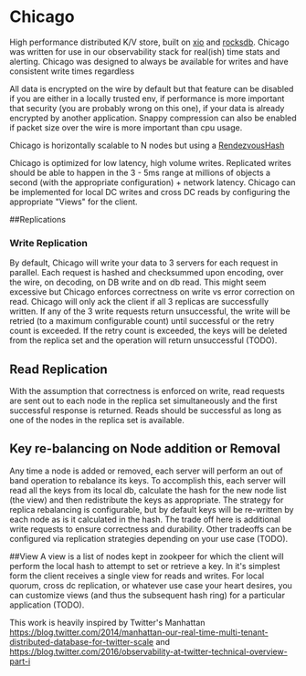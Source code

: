 Chicago
=======

High performance distributed K/V store, built on [xio](https://github.com/xjdr/xio)
and [rocksdb](https://github.com/facebook/rocksdb). Chicago was written for use in our
observability stack for real(ish) time stats and alerting. Chicago was designed to always be
available for writes and have consistent write times regardless

All data is encrypted on the wire by default but that feature can be disabled if you are either
in a locally trusted env, if performance is more important that security (you are probably wrong on this one),
if your data is already encrypted by another application. Snappy compression can also be enabled if packet size
over the wire is more important than cpu usage.

Chicago is horizontally scalable to N nodes but using a [RendezvousHash](https://en.wikipedia.org/wiki/Rendezvous_hashing)

Chicago is optimized for low latency, high volume writes. Replicated writes should be able to happen in the
3 - 5ms range at millions of objects a second (with the appropriate configuration) + network latency. Chicago
can be implemented for local DC writes and cross DC reads by configuring the appropriate "Views" for the client.

##Replications

### Write Replication
By default, Chicago will write your data to 3 servers for each request in parallel. Each request is hashed and checksummed
upon encoding, over the wire, on decoding, on DB write and on db read. This might seem excessive but Chicago enforces
correctness on write vs error correction on read. Chicago will only ack the client if all 3 replicas are successfully written.
If any of the 3 write requests return unsuccessful, the write will be retried (to a maximum configurable count) until successful
or the retry count is exceeded. If the retry count is exceeded, the keys will be deleted from the replica set and the operation
will return unsuccessful (TODO).

## Read Replication
With the assumption that correctness is enforced on write, read requests are sent out to each node in the replica set
simultaneously and the first successful response is returned. Reads should be successful as long as one of the nodes in
the replica set is available.

## Key re-balancing on Node addition or Removal
Any time a node is added or removed, each server will perform an out of band operation to rebalance its keys. To accomplish this,
each server will read all the keys from its local db, calculate the hash for the new node list (the view) and then redistribute the
keys as appropriate. The strategy for replica rebalancing is configurable, but by default keys will be re-written by each node as
is it calculated in the hash. The trade off here is additional write requests to ensure correctness and durability. Other tradeoffs
can be configured via replication strategies depending on your use case (TODO).

##View
A view is a list of nodes kept in zookpeer for which the client will perform the local hash to attempt to set or
retrieve a key. In it's simplest form the client receives a single view for reads and writes. For local quorum,
cross dc replication, or whatever use case your heart desires, you can customize views (and thus the subsequent hash ring)
for a particular application (TODO).


This work is heavily inspired by Twitter's Manhattan
https://blog.twitter.com/2014/manhattan-our-real-time-multi-tenant-distributed-database-for-twitter-scale
and
https://blog.twitter.com/2016/observability-at-twitter-technical-overview-part-i